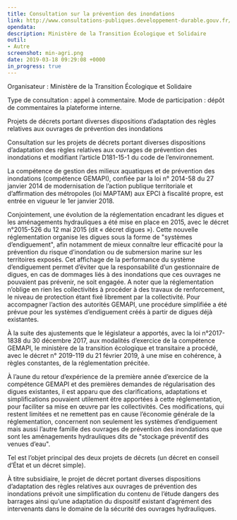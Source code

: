 ```yaml
---
title: Consultation sur la prévention des inondations
link: http://www.consultations-publiques.developpement-durable.gouv.fr/projets-de-decrets-portant-diverses-dispositions-d-a1929.html
opendata: 
description: Ministère de la Transition Écologique et Solidaire
outil:
- Autre
screenshot: min-agri.png
date: 2019-03-18 09:29:08 +0000
in_progress: true
---
```

Organisateur : Ministère de la Transition Écologique et Solidaire

Type de consultation : appel à commentaire. Mode de participation : dépôt de commentaires la plateforme interne.

Projets de décrets portant diverses dispositions d’adaptation des règles relatives aux ouvrages de prévention des inondations

Consultation sur les projets de décrets portant diverses dispositions d’adaptation des règles relatives aux ouvrages de prévention des inondations et modifiant l’article D181-15-1 du code de l’environnement.

La compétence de gestion des milieux aquatiques et de prévention des inondations (compétence GEMAPI), confiée par la loi n° 2014-58 du 27 janvier 2014 de modernisation de l’action publique territoriale et d’affirmation des métropoles (loi MAPTAM) aux EPCI à fiscalité propre, est entrée en vigueur le 1er janvier 2018.

Conjointement, une évolution de la réglementation encadrant les digues et les aménagements hydrauliques a été mise en place en 2015, avec le décret n°2015-526 du 12 mai 2015 (dit « décret digues »). Cette nouvelle réglementation organise les digues sous la forme de "systèmes d’endiguement", afin notamment de mieux connaître leur efficacité pour la prévention du risque d’inondation ou de submersion marine sur les territoires exposés. Cet affichage de la performance du système d’endiguement permet d’éviter que la responsabilité d’un gestionnaire de digues, en cas de dommages liés à des inondations que ces ouvrages ne pouvaient pas prévenir, ne soit engagée. A noter que la réglementation n’oblige en rien les collectivités à procéder à des travaux de renforcement, le niveau de protection étant fixé librement par la collectivité. Pour accompagner l’action des autorités GEMAPI, une procédure simplifiée a été prévue pour les systèmes d’endiguement créés à partir de digues déjà existantes.

À la suite des ajustements que le législateur a apportés, avec la loi n°2017-1838 du 30 décembre 2017, aux modalités d’exercice de la compétence GEMAPI, le ministère de la transition écologique et transitaire a procédé, avec le décret n° 2019-119 du 21 février 2019, à une mise en cohérence, à règles constantes, de la réglementation précitée.

À l’aune du retour d’expérience de la première année d’exercice de la compétence GEMAPI et des premières demandes de régularisation des digues existantes, il est apparu que des clarifications, adaptations et simplifications pouvaient utilement être apportées à cette réglementation, pour faciliter sa mise en œuvre par les collectivités. Ces modifications, qui restent limitées et ne remettent pas en cause l’économie générale de la réglementation, concernent non seulement les systèmes d’endiguement mais aussi l’autre famille des ouvrages de prévention des inondations que sont les aménagements hydrauliques dits de "stockage préventif des venues d’eau".

Tel est l’objet principal des deux projets de décrets (un décret en conseil d’État et un décret simple).

À titre subsidiaire, le projet de décret portant diverses dispositions d’adaptation des règles relatives aux ouvrages de prévention des inondations prévoit une simplification du contenu de l’étude dangers des barrages ainsi qu’une adaptation du dispositif existant d’agrément des intervenants dans le domaine de la sécurité des ouvrages hydrauliques.
